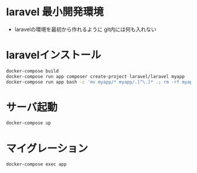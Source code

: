 # laravel 最小開発環境

- laravelの環境を最初から作れるように git内には何も入れない
  

# laravelインストール


```sh
docker-compose build
docker-compose run app composer create-project laravel/laravel myapp
docker-compose run app bash -c 'mv myapp/* myapp/.[^\.]* .; rm -rf myapp'
```

# サーバ起動

```sh
docker-compose up
```

# マイグレーション
```sh
docker-compose exec app 
```
